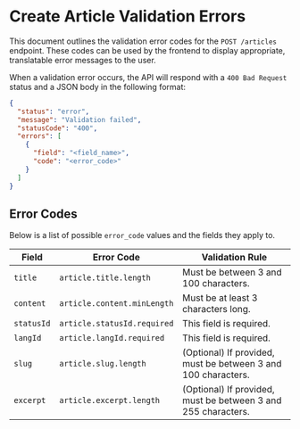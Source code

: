 
# Create Article Validation Errors

This document outlines the validation error codes for the `POST /articles` endpoint. These codes can be used by the frontend to display appropriate, translatable error messages to the user.

When a validation error occurs, the API will respond with a `400 Bad Request` status and a JSON body in the following format:

```json
{
  "status": "error",
  "message": "Validation failed",
  "statusCode": "400",
  "errors": [
    {
      "field": "<field_name>",
      "code": "<error_code>"
    }
  ]
}
```

## Error Codes

Below is a list of possible `error_code` values and the fields they apply to.

| Field        | Error Code                  | Validation Rule                                  |
|--------------|-----------------------------|--------------------------------------------------|
| `title`      | `article.title.length`      | Must be between 3 and 100 characters.            |
| `content`    | `article.content.minLength` | Must be at least 3 characters long.              |
| `statusId`   | `article.statusId.required` | This field is required.                          |
| `langId`     | `article.langId.required`   | This field is required.                          |
| `slug`       | `article.slug.length`       | (Optional) If provided, must be between 3 and 100 characters. |
| `excerpt`    | `article.excerpt.length`    | (Optional) If provided, must be between 3 and 255 characters. |

